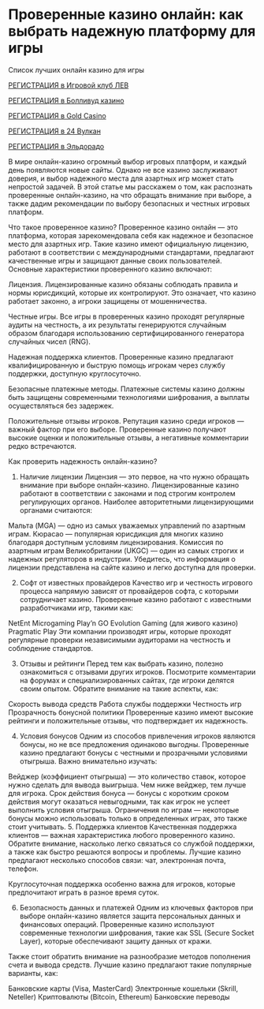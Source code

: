 # Проверенные казино онлайн: как выбрать надежную платформу для игры
Список лучших онлайн казино для игры

[РЕГИСТРАЦИЯ в Игровой клуб ЛЕВ](https://yielddigitals.top?ref=fap_w41726p111_default)

[РЕГИСТРАЦИЯ в Болливуд казино](https://lucky-bo11ywood.top?ref=fap_w41726p129_default)

[РЕГИСТРАЦИЯ в Gold Casino](https://interup-moving.top?ref=fap_w41726p126_default)

[РЕГИСТРАЦИЯ в 24 Вулкан](https://digital-currents.top?ref=fap_w41726p113_default)

[РЕГИСТРАЦИЯ в Эльдорадо](https://digital-pours.top?ref=fap_w41726p112_default)

В мире онлайн-казино огромный выбор игровых платформ, и каждый день появляются новые сайты. Однако не все казино заслуживают доверия, и выбор надежного места для азартных игр может стать непростой задачей. В этой статье мы расскажем о том, как распознать проверенные онлайн-казино, на что обращать внимание при выборе, а также дадим рекомендации по выбору безопасных и честных игровых платформ.

Что такое проверенное казино?
Проверенное казино онлайн — это платформа, которая зарекомендовала себя как надежное и безопасное место для азартных игр. Такие казино имеют официальную лицензию, работают в соответствии с международными стандартами, предлагают качественные игры и защищают данные своих пользователей. Основные характеристики проверенного казино включают:

Лицензия. Лицензированные казино обязаны соблюдать правила и нормы юрисдикций, которые их контролируют. Это означает, что казино работает законно, а игроки защищены от мошенничества.

Честные игры. Все игры в проверенных казино проходят регулярные аудиты на честность, а их результаты генерируются случайным образом благодаря использованию сертифицированного генератора случайных чисел (RNG).

Надежная поддержка клиентов. Проверенные казино предлагают квалифицированную и быструю помощь игрокам через службу поддержки, доступную круглосуточно.

Безопасные платежные методы. Платежные системы казино должны быть защищены современными технологиями шифрования, а выплаты осуществляться без задержек.

Положительные отзывы игроков. Репутация казино среди игроков — важный фактор при его выборе. Проверенные казино получают высокие оценки и положительные отзывы, а негативные комментарии редко встречаются.

Как проверить надежность онлайн-казино?
1. Наличие лицензии
Лицензия — это первое, на что нужно обращать внимание при выборе онлайн-казино. Лицензированные казино работают в соответствии с законами и под строгим контролем регулирующих органов. Наиболее авторитетными лицензирующими органами считаются:

Мальта (MGA) — одно из самых уважаемых управлений по азартным играм.
Кюрасао — популярная юрисдикция для многих казино благодаря доступным условиям лицензирования.
Комиссия по азартным играм Великобритании (UKGC) — один из самых строгих и надежных регуляторов в индустрии.
Убедитесь, что информация о лицензии представлена на сайте казино и легко доступна для проверки.

2. Софт от известных провайдеров
Качество игр и честность игрового процесса напрямую зависят от провайдеров софта, с которыми сотрудничает казино. Проверенные казино работают с известными разработчиками игр, такими как:

NetEnt
Microgaming
Play’n GO
Evolution Gaming (для живого казино)
Pragmatic Play
Эти компании производят игры, которые проходят регулярные проверки независимыми аудиторами на честность и соблюдение стандартов.

3. Отзывы и рейтинги
Перед тем как выбрать казино, полезно ознакомиться с отзывами других игроков. Посмотрите комментарии на форумах и специализированных сайтах, где игроки делятся своим опытом. Обратите внимание на такие аспекты, как:

Скорость вывода средств
Работа службы поддержки
Честность игр
Прозрачность бонусной политики
Проверенные казино имеют высокие рейтинги и положительные отзывы, что подтверждает их надежность.

4. Условия бонусов
Одним из способов привлечения игроков являются бонусы, но не все предложения одинаково выгодны. Проверенные казино предлагают бонусы с честными и прозрачными условиями отыгрыша. Важно внимательно изучать:

Вейджер (коэффициент отыгрыша) — это количество ставок, которое нужно сделать для вывода выигрыша. Чем ниже вейджер, тем лучше для игрока.
Срок действия бонуса — бонусы с коротким сроком действия могут оказаться невыгодными, так как игрок не успеет выполнить условия отыгрыша.
Ограничения по играм — некоторые бонусы можно использовать только в определенных играх, это также стоит учитывать.
5. Поддержка клиентов
Качественная поддержка клиентов — важная характеристика любого проверенного казино. Обратите внимание, насколько легко связаться со службой поддержки, а также как быстро решаются вопросы и проблемы. Лучшие казино предлагают несколько способов связи: чат, электронная почта, телефон.

Круглосуточная поддержка особенно важна для игроков, которые предпочитают играть в разное время суток.

6. Безопасность данных и платежей
Одним из ключевых факторов при выборе онлайн-казино является защита персональных данных и финансовых операций. Проверенные казино используют современные технологии шифрования, такие как SSL (Secure Socket Layer), которые обеспечивают защиту данных от кражи.

Также стоит обратить внимание на разнообразие методов пополнения счета и вывода средств. Лучшие казино предлагают такие популярные варианты, как:

Банковские карты (Visa, MasterCard)
Электронные кошельки (Skrill, Neteller)
Криптовалюты (Bitcoin, Ethereum)
Банковские переводы
